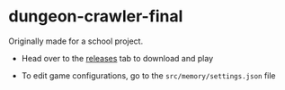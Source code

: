 # dungeon-crawler-final
 
Originally made for a school project.

* Head over to the [releases](https://github.com/Sibi-Agilan-17/dungeon-crawler-final/releases) tab to download and play

* To edit game configurations, go to the `src/memory/settings.json` file